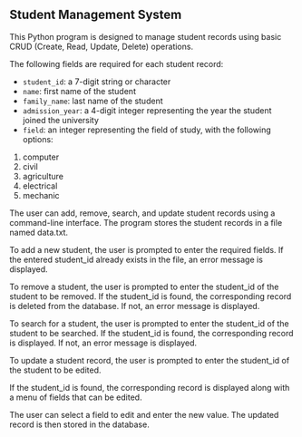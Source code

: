 ## Student Management System
This Python program is designed to manage student records using basic CRUD (Create, Read, Update, Delete) operations. 

The following fields are required for each student record:

- `student_id`: a 7-digit string or character
- `name`: first name of the student
- `family_name`: last name of the student
- `admission_year`: a 4-digit integer representing the year the student joined the university
- `field`: an integer representing the field of study, with the following options:

1. computer
2. civil
3. agriculture
4. electrical
5. mechanic


The user can add, remove, search, and update student records using a command-line interface. The program stores the student records in a file named data.txt.

To add a new student, the user is prompted to enter the required fields. If the entered student_id already exists in the file, an error message is displayed.

To remove a student, the user is prompted to enter the student_id of the student to be removed. If the student_id is found, the corresponding record is deleted from the database. If not, an error message is displayed.

To search for a student, the user is prompted to enter the student_id of the student to be searched. If the student_id is found, the corresponding record is displayed. If not, an error message is displayed.

To update a student record, the user is prompted to enter the student_id of the student to be edited. 

If the student_id is found, the corresponding record is displayed along with a menu of fields that can be edited.

The user can select a field to edit and enter the new value. The updated record is then stored in the database.
